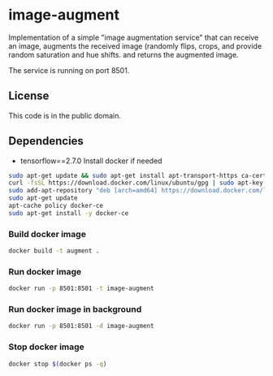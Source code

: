 # image-augment

Implementation of a simple "image augmentation service" that can receive an image,
augments the received image (randomly flips, crops, and provide random saturation and hue shifts.
and returns the augmented image.

The service is running on port 8501.

## License

This code is in the public domain.

## Dependencies

* tensorflow==2.7.0
Install docker if needed

```bash
sudo apt-get update && sudo apt-get install apt-transport-https ca-certificates curl software-properties-common
curl -fsSL https://download.docker.com/linux/ubuntu/gpg | sudo apt-key add -
sudo add-apt-repository "deb [arch=amd64] https://download.docker.com/linux/ubuntu $(lsb_release -cs) stable"
sudo apt-get update
apt-cache policy docker-ce
sudo apt-get install -y docker-ce
```

### Build docker image

```bash
docker build -t augment .
```

### Run docker image

```bash
docker run -p 8501:8501 -t image-augment
```

### Run docker image in background

```bash
docker run -p 8501:8501 -d image-augment
```

### Stop docker image

```bash
docker stop $(docker ps -q)
```
